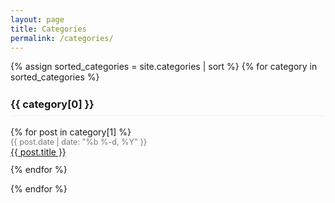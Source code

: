 ```yaml
---
layout: page
title: Categories
permalink: /categories/
---
```


<div class="categories-page">
  {% assign sorted_categories = site.categories | sort %}
  {% for category in sorted_categories %}
    <h3 id="{{ category[0] | slugify }}">{{ category[0] }}</h3>
    <ul class="category-list">
      {% for post in category[1] %}
        <li>
          <div class="post-meta">{{ post.date | date: "%b %-d, %Y" }}</div>
          <a class="post-link" href="{{ post.url | relative_url }}">{{ post.title }}</a>
        </li>
      {% endfor %}
    </ul>
  {% endfor %}
</div>

<style>
  .categories-page h3 {
    margin-top: 1.5em;
    padding-bottom: 0.5em;
    border-bottom: 1px solid #eee;
  }
  
  .category-list {
    padding-left: 0;
    list-style: none;
  }
  
  .category-list li {
    margin-bottom: 0.8em;
  }
  
  .post-meta {
    color: #777;
    font-size: 0.9em;
  }
</style> 